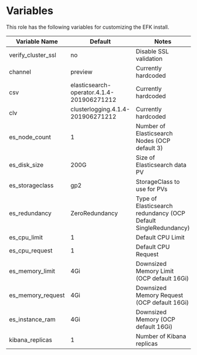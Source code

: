 # Variables

This role has the following variables for customizing the EFK install.

Variable Name | Default | Notes
--- | --- | ---
verify_cluster_ssl | no | Disable SSL validation
channel | preview | Currently hardcoded
csv | elasticsearch-operator.4.1.4-201906271212 | Currently hardcoded
clv | clusterlogging.4.1.4-201906271212 | Currently hardcoded
es_node_count | 1 | Number of Elasticsearch Nodes (OCP default 3)
es_disk_size | 200G | Size of Elasticsearch data PV
es_storageclass | gp2 | StorageClass to use for PVs
es_redundancy | ZeroRedundancy | Type of Elasticsearch redundancy (OCP Default SingleRedundancy)
es_cpu_limit | 1 | Default CPU Limit
es_cpu_request | 1 | Default CPU Request
es_memory_limit | 4Gi | Downsized Memory Limit (OCP default 16Gi)
es_memory_request | 4Gi | Downsized Memory Request (OCP default 16Gi)
es_instance_ram | 4Gi | Downsized Memory  (OCP default 16Gi)
kibana_replicas | 1 | Number of Kibana replicas
